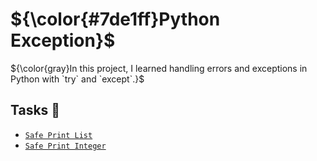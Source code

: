 #	${\color{#7de1ff}Python Exception}$

${\color{gray}In this project, I learned handling errors and exceptions in Python with `try`
and `except`.}$

## Tasks :page_with_curl:

* [`Safe Print List`](./0-safe_print_list.py)
* [`Safe Print Integer`](./1-safe_print_integer.py)
  



